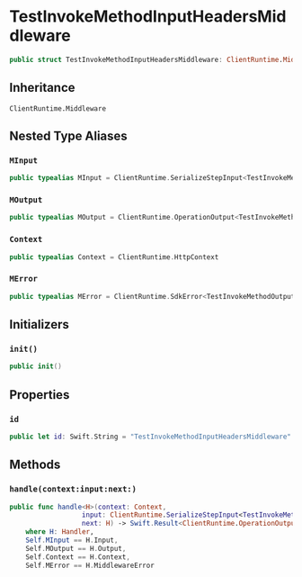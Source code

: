 # TestInvokeMethodInputHeadersMiddleware

``` swift
public struct TestInvokeMethodInputHeadersMiddleware: ClientRuntime.Middleware 
```

## Inheritance

`ClientRuntime.Middleware`

## Nested Type Aliases

### `MInput`

``` swift
public typealias MInput = ClientRuntime.SerializeStepInput<TestInvokeMethodInput>
```

### `MOutput`

``` swift
public typealias MOutput = ClientRuntime.OperationOutput<TestInvokeMethodOutputResponse>
```

### `Context`

``` swift
public typealias Context = ClientRuntime.HttpContext
```

### `MError`

``` swift
public typealias MError = ClientRuntime.SdkError<TestInvokeMethodOutputError>
```

## Initializers

### `init()`

``` swift
public init() 
```

## Properties

### `id`

``` swift
public let id: Swift.String = "TestInvokeMethodInputHeadersMiddleware"
```

## Methods

### `handle(context:input:next:)`

``` swift
public func handle<H>(context: Context,
                  input: ClientRuntime.SerializeStepInput<TestInvokeMethodInput>,
                  next: H) -> Swift.Result<ClientRuntime.OperationOutput<TestInvokeMethodOutputResponse>, MError>
    where H: Handler,
    Self.MInput == H.Input,
    Self.MOutput == H.Output,
    Self.Context == H.Context,
    Self.MError == H.MiddlewareError
```
